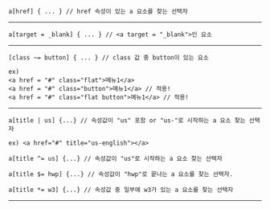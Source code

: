     a[href] { ... } // href 속성이 있는 a 요소를 찾는 선택자

---

    a[target = _blank] { ... } // <a target = "_blank">인 요소

---

    [class ~= button] { ... } // class 값 중 button이 있는 요소

    ex)
    <a href = "#" class="flat">메뉴1</a>
    <a href = "#" class="button">메뉴1</a> // 적용!
    <a href = "#" class="flat button">메뉴1</a> // 적용!

---

    a[title | us] {...} // 속성값이 "us" 포함 or "us-"로 시작하는 a 요소 찾는 선택자

    ex) <a href="#" title="us-english"></a>

    a[title ^= us] {...} // 속성값이 "us"로 시작하는 a 요소 찾는 선택자

    a[title $= hwp] {...} // 속성값이 "hwp"로 끝나는 a 요소를 찾는 선택자.

    a[title *= w3] {...} // 속성값 중 일부에 w3가 있는 a 요소를 찾는 선택자

---

